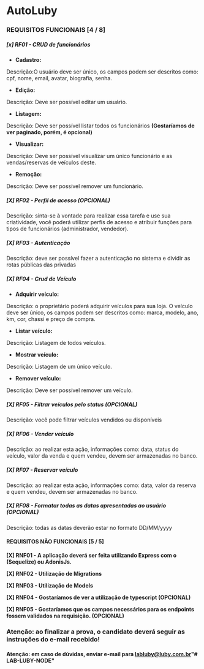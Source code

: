 # AutoLuby

### **REQUISITOS FUNCIONAIS** [4 / 8]

##### [x] **RF01 -** CRUD de funcionários

- **Cadastro:**

Descrição:O usuário deve ser único, os campos podem ser descritos como: cpf, nome, email, avatar, biografia, senha.

- **Edição:**

Descrição: Deve ser possível editar um usuário.

- **Listagem:**

Descrição: Deve ser possível listar todos os funcionários **(Gostaríamos de ver paginado, porém, é opcional)**

- **Visualizar:**

Descrição: Deve ser possível visualizar um único funcionário e as vendas/reservas de veículos deste.

- **Remoção:**

Descrição: Deve ser possível remover um funcionário.

##### [X] RF02 - Perfil de acesso (OPCIONAL)

Descrição: sinta-se à vontade para realizar essa tarefa e use sua criatividade, você poderá utilizar perfis de acesso e atribuir funções para tipos de funcionários (administrador, vendedor).

##### [X] RF03 - Autenticação

Descrição: deve ser possível fazer a autenticação no sistema e dividir as rotas públicas das privadas

##### [X] RF04 - Crud de Veículo

- **Adquirir veículo:**

Descrição: o proprietário poderá adquirir veículos para sua loja. O veículo deve ser único, os campos podem ser descritos como: marca, modelo, ano, km, cor, chassi e preço de compra.

- **Listar veículo:**

Descrição: Listagem de todos veículos.

- **Mostrar veículo:**

Descrição: Listagem de um único veículo.

- **Remover veículo:**

Descrição: Deve ser possível remover um veículo.

##### [X] RF05 - Filtrar veículos pelo status (OPCIONAL)

Descrição: você pode filtrar veículos vendidos ou disponíveis

##### [X] RF06 - Vender veículo

Descrição: ao realizar esta ação, informações como: data, status do veículo, valor da venda e quem vendeu, devem ser armazenadas no banco.

##### [X] RF07 - Reservar veículo

Descrição: ao realizar esta ação, informações como: data, valor da reserva e quem vendeu, devem ser armazenadas no banco.

##### [X] RF08 - Formatar todas as datas apresentadas ao usuário (OPCIONAL)

Descrição: todas as datas deverão estar no formato DD/MM/yyyy

#### REQUISITOS NÃO FUNCIONAIS [5 / 5]

**[X] RNF01 - A aplicação deverá ser feita utilizando Express com o (Sequelize) ou AdonisJs.**

**[X] RNF02 - Utilização de Migrations**

**[X] RNF03 - Utilização de Models**

**[X] RNF04 - Gostaríamos de ver a utilização de typescript (OPCIONAL)**

**[X] RNF05 - Gostaríamos que os campos necessários para os endpoints fossem validados na requisição. (OPCIONAL)**

### **Atenção:** ao finalizar a prova, o candidato deverá seguir as instruções do e-mail recebido!
#### **Atenção:** em caso de dúvidas, enviar e-mail para labluby@luby.com.br"# LAB-LUBY-NODE" 

